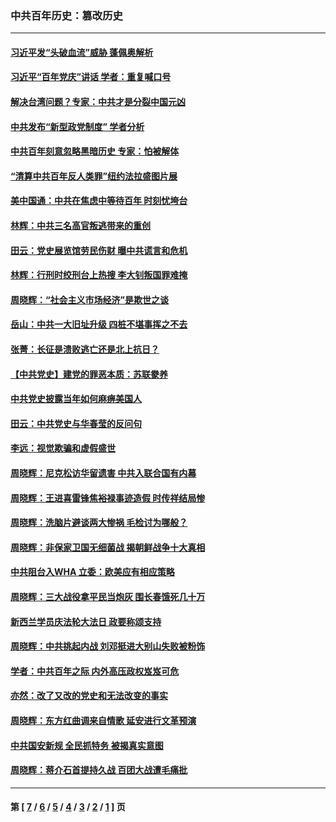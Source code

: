 ### 中共百年历史：篡改历史
---
#### [习近平发“头破血流”威胁 蓬佩奥解析](../../pages/nf1176115/n13063604.md?07040430) 
#### [习近平“百年党庆”讲话 学者：重复喊口号](../../pages/nf1176115/n13061411.md?07040430) 
#### [解决台湾问题？专家：中共才是分裂中国元凶](../../pages/nf1176115/n13060811.md?07040430) 
#### [中共发布“新型政党制度” 学者分析](../../pages/nf1176115/n13056354.md?07040430) 
#### [中共百年刻意忽略黑暗历史 专家：怕被解体](../../pages/nf1176115/n13056056.md?07040430) 
#### [“清算中共百年反人类罪”纽约法拉盛图片展](../../pages/nf1176115/n13052220.md?07040430) 
#### [美中国通：中共在焦虑中等待百年 时刻忧垮台](../../pages/nf1176115/n13048820.md?07040430) 
#### [林辉：中共三名高官叛逃带来的重创](../../pages/nf1176115/n13035206.md?07040430) 
#### [田云：党史展览馆劳民伤财 曝中共谎言和危机](../../pages/nf1176115/n13033900.md?07040430) 
#### [林辉：行刑时绞刑台上热搜 李大钊叛国罪难掩](../../pages/nf1176115/n13031965.md?07040430) 
#### [周晓辉：“社会主义市场经济”是欺世之谈](../../pages/nf1176115/n13024090.md?07040430) 
#### [岳山：中共一大旧址升级 四桩不堪事挥之不去](../../pages/nf1176115/n13021697.md?07040430) 
#### [张菁：长征是溃败逃亡还是北上抗日？](../../pages/nf1176115/n13020585.md?07040430) 
#### [【中共党史】建党的罪恶本质：苏联豢养](../../pages/nf1176115/n13011888.md?07040430) 
#### [中共党史披露当年如何麻痹美国人](../../pages/nf1176115/n12966400.md?07040430) 
#### [田云：中共党史与华春莹的反问句](../../pages/nf1176115/n12765178.md?07040430) 
#### [李远：视觉欺骗和虚假盛世](../../pages/nf1176115/n12993376.md?07040430) 
#### [周晓辉：尼克松访华留遗害 中共入联合国有内幕](../../pages/nf1176115/n12991422.md?07040430) 
#### [周晓辉：王进喜雷锋焦裕禄事迹造假 时传祥结局惨](../../pages/nf1176115/n12985497.md?07040430) 
#### [周晓辉：洗脑片避谈两大惨祸 毛检讨为哪般？](../../pages/nf1176115/n12971285.md?07040430) 
#### [周晓辉：非保家卫国无细菌战 揭朝鲜战争十大真相](../../pages/nf1176115/n12954161.md?07040430) 
#### [中共阻台入WHA 立委：欧美应有相应策略](../../pages/nf1176115/n12939343.md?07040430) 
#### [周晓辉：三大战役拿平民当炮灰 围长春饿死几十万](../../pages/nf1176115/n12934921.md?07040430) 
#### [新西兰学员庆法轮大法日 政要称颂支持](../../pages/nf1176115/n12932715.md?07040430) 
#### [周晓辉：中共挑起内战 刘邓挺进大别山失败被粉饰](../../pages/nf1176115/n12929004.md?07040430) 
#### [学者：中共百年之际 内外高压政权岌岌可危](../../pages/nf1176115/n12925426.md?07040430) 
#### [亦然：改了又改的党史和无法改变的事实](../../pages/nf1176115/n12919443.md?07040430) 
#### [周晓辉：东方红曲调来自情歌 延安进行文革预演](../../pages/nf1176115/n12914429.md?07040430) 
#### [中共国安新规 全民抓特务 被揭真实意图](../../pages/nf1176115/n12911615.md?07040430) 
#### [周晓辉：蒋介石首提持久战 百团大战遭毛痛批](../../pages/nf1176115/n12909231.md?07040430) 

---
#### 第 [ [7](./7.md?07040430) / [6](./6.md?07040430) / [5](./5.md?07040430) / [4](./4.md?07040430) / [3](./3.md?07040430) / [2](./2.md?07040430) / [1](./1.md?07040430) ] 页
